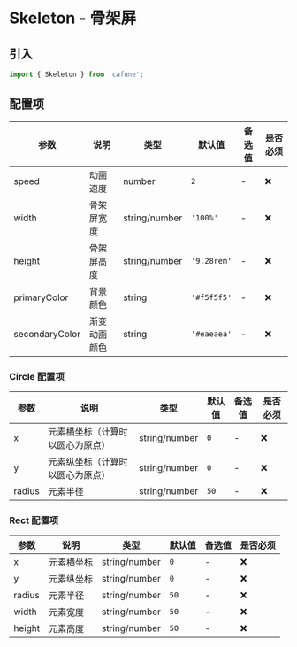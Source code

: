 # Skeleton - 骨架屏

## 引入
```jsx
import { Skeleton } from 'cafune';
```

## 配置项
| 参数 | 说明 | 类型 | 默认值 |备选值 | 是否必须 |
| --- | --- | --- | --- | --- | --- |
| speed | 动画速度 | number | `2` | - | ❌ |
| width | 骨架屏宽度 | string/number | `'100%'` | - | ❌ |
| height | 骨架屏高度 | string/number | `'9.28rem'` | - | ❌ |
| primaryColor | 背景颜色 | string | `'#f5f5f5'` | - | ❌ |
| secondaryColor | 渐变动画颜色 | string | `'#eaeaea'` | - | ❌ |

### Circle 配置项
| 参数 | 说明 | 类型 | 默认值 |备选值 | 是否必须 |
| --- | --- | --- | --- | --- | --- |
| x | 元素横坐标（计算时以圆心为原点） | string/number | `0` | - | ❌ |
| y | 元素纵坐标（计算时以圆心为原点） | string/number | `0` | - | ❌ |
| radius | 元素半径 | string/number | `50` | - | ❌ |

### Rect 配置项
| 参数 | 说明 | 类型 | 默认值 |备选值 | 是否必须 |
| --- | --- | --- | --- | --- | --- |
| x | 元素横坐标 | string/number | `0` | - | ❌ |
| y | 元素纵坐标 | string/number | `0` | - | ❌ |
| radius | 元素半径 | string/number | `50` | - | ❌ |
| width | 元素宽度 | string/number | `50` | - | ❌ |
| height | 元素高度 | string/number | `50` | - | ❌ |
